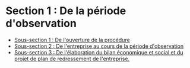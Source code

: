 # Section 1 : De la période d'observation

- [Sous-section 1 : De l'ouverture de la procédure](sous-section-1)
- [Sous-section 2 : De l'entreprise au cours de la période d'observation](sous-section-2)
- [Sous-section 3 : De l'élaboration du bilan économique et social et du projet de plan de redressement de l'entreprise.](sous-section-3)
